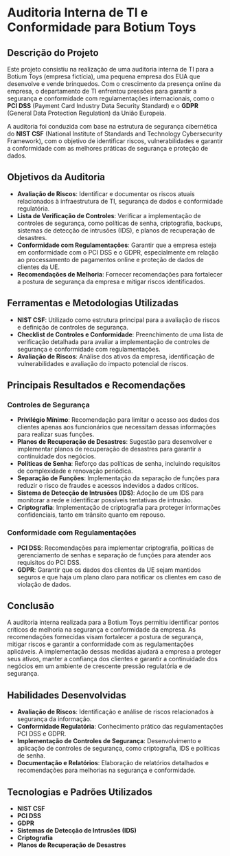 # Auditoria Interna de TI e Conformidade para Botium Toys

## Descrição do Projeto

Este projeto consistiu na realização de uma auditoria interna de TI para a Botium Toys (empresa fictícia), uma pequena empresa dos EUA que desenvolve e vende brinquedos. Com o crescimento da presença online da empresa, o departamento de TI enfrentou pressões para garantir a segurança e conformidade com regulamentações internacionais, como o **PCI DSS** (Payment Card Industry Data Security Standard) e o **GDPR** (General Data Protection Regulation) da União Europeia.

A auditoria foi conduzida com base na estrutura de segurança cibernética do **NIST CSF** (National Institute of Standards and Technology Cybersecurity Framework), com o objetivo de identificar riscos, vulnerabilidades e garantir a conformidade com as melhores práticas de segurança e proteção de dados.

## Objetivos da Auditoria

- **Avaliação de Riscos**: Identificar e documentar os riscos atuais relacionados à infraestrutura de TI, segurança de dados e conformidade regulatória.
- **Lista de Verificação de Controles**: Verificar a implementação de controles de segurança, como políticas de senha, criptografia, backups, sistemas de detecção de intrusões (IDS), e planos de recuperação de desastres.
- **Conformidade com Regulamentações**: Garantir que a empresa esteja em conformidade com o PCI DSS e o GDPR, especialmente em relação ao processamento de pagamentos online e proteção de dados de clientes da UE.
- **Recomendações de Melhoria**: Fornecer recomendações para fortalecer a postura de segurança da empresa e mitigar riscos identificados.

## Ferramentas e Metodologias Utilizadas

- **NIST CSF**: Utilizado como estrutura principal para a avaliação de riscos e definição de controles de segurança.
- **Checklist de Controles e Conformidade**: Preenchimento de uma lista de verificação detalhada para avaliar a implementação de controles de segurança e conformidade com regulamentações.
- **Avaliação de Riscos**: Análise dos ativos da empresa, identificação de vulnerabilidades e avaliação do impacto potencial de riscos.

## Principais Resultados e Recomendações

### Controles de Segurança
- **Privilégio Mínimo**: Recomendação para limitar o acesso aos dados dos clientes apenas aos funcionários que necessitam dessas informações para realizar suas funções.
- **Planos de Recuperação de Desastres**: Sugestão para desenvolver e implementar planos de recuperação de desastres para garantir a continuidade dos negócios.
- **Políticas de Senha**: Reforço das políticas de senha, incluindo requisitos de complexidade e renovação periódica.
- **Separação de Funções**: Implementação da separação de funções para reduzir o risco de fraudes e acessos indevidos a dados críticos.
- **Sistema de Detecção de Intrusões (IDS)**: Adoção de um IDS para monitorar a rede e identificar possíveis tentativas de intrusão.
- **Criptografia**: Implementação de criptografia para proteger informações confidenciais, tanto em trânsito quanto em repouso.

### Conformidade com Regulamentações
- **PCI DSS**: Recomendações para implementar criptografia, políticas de gerenciamento de senhas e separação de funções para atender aos requisitos do PCI DSS.
- **GDPR**: Garantir que os dados dos clientes da UE sejam mantidos seguros e que haja um plano claro para notificar os clientes em caso de violação de dados.

## Conclusão

A auditoria interna realizada para a Botium Toys permitiu identificar pontos críticos de melhoria na segurança e conformidade da empresa. As recomendações fornecidas visam fortalecer a postura de segurança, mitigar riscos e garantir a conformidade com as regulamentações aplicáveis. A implementação dessas medidas ajudará a empresa a proteger seus ativos, manter a confiança dos clientes e garantir a continuidade dos negócios em um ambiente de crescente pressão regulatória e de segurança.

## Habilidades Desenvolvidas

- **Avaliação de Riscos**: Identificação e análise de riscos relacionados à segurança da informação.
- **Conformidade Regulatória**: Conhecimento prático das regulamentações PCI DSS e GDPR.
- **Implementação de Controles de Segurança**: Desenvolvimento e aplicação de controles de segurança, como criptografia, IDS e políticas de senha.
- **Documentação e Relatórios**: Elaboração de relatórios detalhados e recomendações para melhorias na segurança e conformidade.

## Tecnologias e Padrões Utilizados

- **NIST CSF**
- **PCI DSS**
- **GDPR**
- **Sistemas de Detecção de Intrusões (IDS)**
- **Criptografia**
- **Planos de Recuperação de Desastres**
